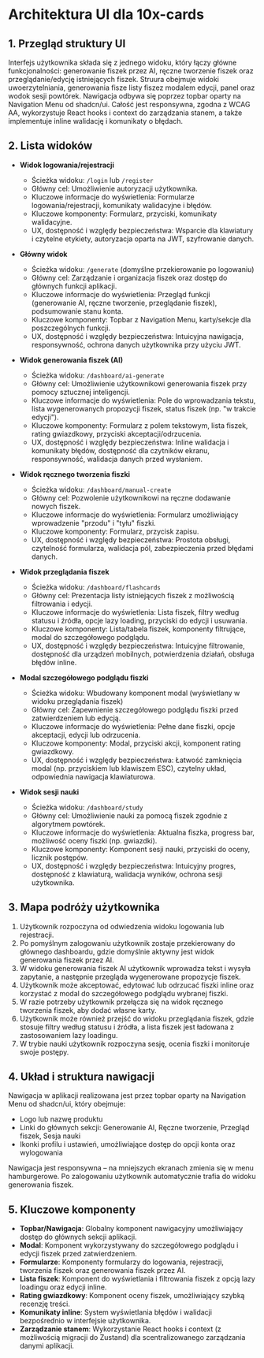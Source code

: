 # Architektura UI dla 10x-cards

## 1. Przegląd struktury UI

Interfejs użytkownika składa się z jednego widoku, który łączy główne funkcjonalności: generowanie fiszek przez AI, ręczne tworzenie fiszek oraz przeglądanie/edycję istniejących fiszek. Struura obejmuje widoki uwoerzytelniania, generowania fisze listy fiszez modalem edycji, panel oraz wodok sesji powtórek. Nawigacja odbywa się poprzez topbar oparty na Navigation Menu od shadcn/ui. Całość jest responsywna, zgodna z WCAG AA, wykorzystuje React hooks i context do zarządzania stanem, a także implementuje inline walidację i komunikaty o błędach.

## 2. Lista widoków

- **Widok logowania/rejestracji**

  - Ścieżka widoku: `/login` lub `/register`
  - Główny cel: Umożliwienie autoryzacji użytkownika.
  - Kluczowe informacje do wyświetlenia: Formularze logowania/rejestracji, komunikaty walidacyjne i błędów.
  - Kluczowe komponenty: Formularz, przyciski, komunikaty walidacyjne.
  - UX, dostępność i względy bezpieczeństwa: Wsparcie dla klawiatury i czytelne etykiety, autoryzacja oparta na JWT, szyfrowanie danych.

- **Główny widok**

  - Ścieżka widoku: `/generate` (domyślne przekierowanie po logowaniu)
  - Główny cel: Zarządzanie i organizacja fiszek oraz dostęp do głównych funkcji aplikacji.
  - Kluczowe informacje do wyświetlenia: Przegląd funkcji (generowanie AI, ręczne tworzenie, przeglądanie fiszek), podsumowanie stanu konta.
  - Kluczowe komponenty: Topbar z Navigation Menu, karty/sekcje dla poszczególnych funkcji.
  - UX, dostępność i względy bezpieczeństwa: Intuicyjna nawigacja, responsywność, ochrona danych użytkownika przy użyciu JWT.

- **Widok generowania fiszek (AI)**

  - Ścieżka widoku: `/dashboard/ai-generate`
  - Główny cel: Umożliwienie użytkownikowi generowania fiszek przy pomocy sztucznej inteligencji.
  - Kluczowe informacje do wyświetlenia: Pole do wprowadzania tekstu, lista wygenerowanych propozycji fiszek, status fiszek (np. "w trakcie edycji").
  - Kluczowe komponenty: Formularz z polem tekstowym, lista fiszek, rating gwiazdkowy, przyciski akceptacji/odrzucenia.
  - UX, dostępność i względy bezpieczeństwa: Inline walidacja i komunikaty błędów, dostępność dla czytników ekranu, responsywność, walidacja danych przed wysłaniem.

- **Widok ręcznego tworzenia fiszki**

  - Ścieżka widoku: `/dashboard/manual-create`
  - Główny cel: Pozwolenie użytkownikowi na ręczne dodawanie nowych fiszek.
  - Kluczowe informacje do wyświetlenia: Formularz umożliwiający wprowadzenie "przodu" i "tyłu" fiszki.
  - Kluczowe komponenty: Formularz, przycisk zapisu.
  - UX, dostępność i względy bezpieczeństwa: Prostota obsługi, czytelność formularza, walidacja pól, zabezpieczenia przed błędami danych.

- **Widok przeglądania fiszek**

  - Ścieżka widoku: `/dashboard/flashcards`
  - Główny cel: Prezentacja listy istniejących fiszek z możliwością filtrowania i edycji.
  - Kluczowe informacje do wyświetlenia: Lista fiszek, filtry według statusu i źródła, opcje lazy loading, przyciski do edycji i usuwania.
  - Kluczowe komponenty: Lista/tabela fiszek, komponenty filtrujące, modal do szczegółowego podglądu.
  - UX, dostępność i względy bezpieczeństwa: Intuicyjne filtrowanie, dostępność dla urządzeń mobilnych, potwierdzenia działań, obsługa błędów inline.

- **Modal szczegółowego podglądu fiszki**

  - Ścieżka widoku: Wbudowany komponent modal (wyświetlany w widoku przeglądania fiszek)
  - Główny cel: Zapewnienie szczegółowego podglądu fiszki przed zatwierdzeniem lub edycją.
  - Kluczowe informacje do wyświetlenia: Pełne dane fiszki, opcje akceptacji, edycji lub odrzucenia.
  - Kluczowe komponenty: Modal, przyciski akcji, komponent rating gwiazdkowy.
  - UX, dostępność i względy bezpieczeństwa: Łatwość zamknięcia modal (np. przyciskiem lub klawiszem ESC), czytelny układ, odpowiednia nawigacja klawiaturowa.

- **Widok sesji nauki**
  - Ścieżka widoku: `/dashboard/study`
  - Główny cel: Umożliwienie nauki za pomocą fiszek zgodnie z algorytmem powtórek.
  - Kluczowe informacje do wyświetlenia: Aktualna fiszka, progress bar, możliwość oceny fiszki (np. gwiazdki).
  - Kluczowe komponenty: Komponent sesji nauki, przyciski do oceny, licznik postępów.
  - UX, dostępność i względy bezpieczeństwa: Intuicyjny progres, dostępność z klawiaturą, walidacja wyników, ochrona sesji użytkownika.

## 3. Mapa podróży użytkownika

1. Użytkownik rozpoczyna od odwiedzenia widoku logowania lub rejestracji.
2. Po pomyślnym zalogowaniu użytkownik zostaje przekierowany do głównego dashboardu, gdzie domyślnie aktywny jest widok generowania fiszek przez AI.
3. W widoku generowania fiszek AI użytkownik wprowadza tekst i wysyła zapytanie, a następnie przegląda wygenerowane propozycje fiszek.
4. Użytkownik może akceptować, edytować lub odrzucać fiszki inline oraz korzystać z modal do szczegółowego podglądu wybranej fiszki.
5. W razie potrzeby użytkownik przełącza się na widok ręcznego tworzenia fiszek, aby dodać własne karty.
6. Użytkownik może również przejść do widoku przeglądania fiszek, gdzie stosuje filtry według statusu i źródła, a lista fiszek jest ładowana z zastosowaniem lazy loadingu.
7. W trybie nauki użytkownik rozpoczyna sesję, ocenia fiszki i monitoruje swoje postępy.

## 4. Układ i struktura nawigacji

Nawigacja w aplikacji realizowana jest przez topbar oparty na Navigation Menu od shadcn/ui, który obejmuje:

- Logo lub nazwę produktu
- Linki do głównych sekcji: Generowanie AI, Ręczne tworzenie, Przegląd fiszek, Sesja nauki
- Ikonki profilu i ustawień, umożliwiające dostęp do opcji konta oraz wylogowania

Nawigacja jest responsywna – na mniejszych ekranach zmienia się w menu hamburgerowe. Po zalogowaniu użytkownik automatycznie trafia do widoku generowania fiszek.

## 5. Kluczowe komponenty

- **Topbar/Nawigacja**: Globalny komponent nawigacyjny umożliwiający dostęp do głównych sekcji aplikacji.
- **Modal**: Komponent wykorzystywany do szczegółowego podglądu i edycji fiszek przed zatwierdzeniem.
- **Formularze**: Komponenty formularzy do logowania, rejestracji, tworzenia fiszek oraz generowania fiszek przez AI.
- **Lista fiszek**: Komponent do wyświetlania i filtrowania fiszek z opcją lazy loadingu oraz edycji inline.
- **Rating gwiazdkowy**: Komponent oceny fiszek, umożliwiający szybką recenzję treści.
- **Komunikaty inline**: System wyświetlania błędów i walidacji bezpośrednio w interfejsie użytkownika.
- **Zarządzanie stanem**: Wykorzystanie React hooks i context (z możliwością migracji do Zustand) dla scentralizowanego zarządzania danymi aplikacji.
